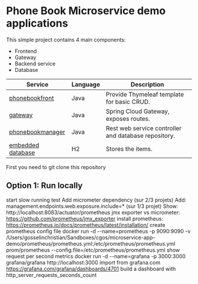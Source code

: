 # Phone Book Microservice demo applications

This simple project contains 4 main components:
- Frontend
- Gateway
- Backend service
- Database

| Service                                   | Language      | Description                                                                                                                       |
| ----------------------------------------- | ------------- | -----------------------------------------------------|
| [phonebookfront](./phonebookfront)        | Java          | Provide Thymeleaf template for basic CRUD.           |
| [gateway](./gateway)                      | Java          | Spring Cloud Gateway, exposes routes.                |
| [phonebookmanager](./phonebookmanager)    | Java          | Rest web service controller and database repository. |
| [embedded database](./phonebookmanager)   | H2            | Stores the items.                                    |


First you need to git clone this repository

## Option 1: Run locally



start slow running test
Add micrometer dependency (sur 2/3 projets)
Add: management.endpoints.web.exposure.include=* (sur 1/3 projet)
Show: http://localhost:8083/actuator/prometheus
jmx exporter vs micrometer: https://github.com/prometheus/jmx_exporter
install prometheus: https://prometheus.io/docs/prometheus/latest/installation/
create prometheus config file
docker run -d --name=prometheus -p 9090:9090 -v /Users/gosselinchristian/Sandboxes/cgos/microservice-app-demo/prometheus/prometheus.yml:/etc/prometheus/prometheus.yml prom/prometheus --config.file=/etc/prometheus/prometheus.yml
show request per second metrics
docker run -d --name=grafana -p 3000:3000 grafana/grafana
http://localhost:3000
import from grafana.com https://grafana.com/grafana/dashboards/4701
build a dashboard with http_server_requests_seconds_count